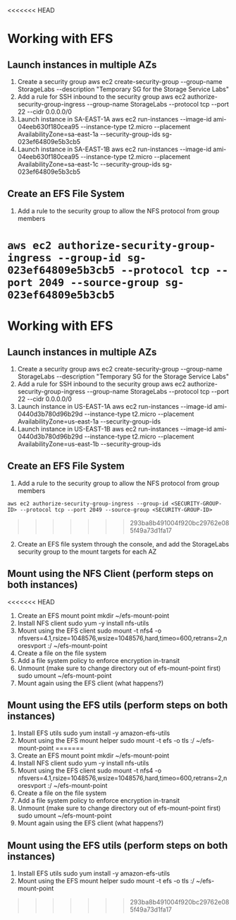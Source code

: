 <<<<<<< HEAD
# Working with EFS

## Launch instances in multiple AZs

1. Create a security group
   aws ec2 create-security-group --group-name StorageLabs --description "Temporary SG for the Storage Service Labs"
2. Add a rule for SSH inbound to the security group
   aws ec2 authorize-security-group-ingress --group-name StorageLabs --protocol tcp --port 22 --cidr 0.0.0.0/0
3. Launch instance in SA-EAST-1A
   aws ec2 run-instances --image-id ami-04eeb630f180cea95 --instance-type t2.micro --placement AvailabilityZone=sa-east-1a --security-group-ids sg-023ef64809e5b3cb5
4. Launch instance in SA-EAST-1B
   aws ec2 run-instances --image-id ami-04eeb630f180cea95 --instance-type t2.micro --placement AvailabilityZone=sa-east-1c --security-group-ids sg-023ef64809e5b3cb5

## Create an EFS File System

1. Add a rule to the security group to allow the NFS protocol from group members

`aws ec2 authorize-security-group-ingress --group-id sg-023ef64809e5b3cb5 --protocol tcp --port 2049 --source-group sg-023ef64809e5b3cb5`
=======

# Working with EFS

## Launch instances in multiple AZs
1. Create a security group
aws ec2 create-security-group --group-name StorageLabs --description "Temporary SG for the Storage Service Labs"
2. Add a rule for SSH inbound to the security group
aws ec2 authorize-security-group-ingress --group-name StorageLabs --protocol tcp --port 22 --cidr 0.0.0.0/0
3. Launch instance in US-EAST-1A
aws ec2 run-instances --image-id ami-0440d3b780d96b29d --instance-type t2.micro --placement AvailabilityZone=us-east-1a --security-group-ids <SECURITY-GROUP-ID>
4. Launch instance in US-EAST-1B
aws ec2 run-instances --image-id ami-0440d3b780d96b29d --instance-type t2.micro --placement AvailabilityZone=us-east-1b --security-group-ids <SECURITY-GROUP-ID>

## Create an EFS File System
1. Add a rule to the security group to allow the NFS protocol from group members

```aws ec2 authorize-security-group-ingress --group-id <SECURITY-GROUP-ID> --protocol tcp --port 2049 --source-group <SECURITY-GROUP-ID>```
>>>>>>> 293ba8b491004f920bc29762e085f49a73d1fa17

2. Create an EFS file system through the console, and add the StorageLabs security group to the mount targets for each AZ

## Mount using the NFS Client (perform steps on both instances)
<<<<<<< HEAD

1. Create an EFS mount point
   mkdir ~/efs-mount-point
2. Install NFS client
   sudo yum -y install nfs-utils
3. Mount using the EFS client
   sudo mount -t nfs4 -o nfsvers=4.1,rsize=1048576,wsize=1048576,hard,timeo=600,retrans=2,noresvport <EFS-DNS-NAME>:/ ~/efs-mount-point
4. Create a file on the file system
5. Add a file system policy to enforce encryption in-transit
6. Unmount (make sure to change directory out of efs-mount-point first)
   sudo umount ~/efs-mount-point
7. Mount again using the EFS client (what happens?)

## Mount using the EFS utils (perform steps on both instances)

1. Install EFS utils
   sudo yum install -y amazon-efs-utils
2. Mount using the EFS mount helper
   sudo mount -t efs -o tls <EFS-DNS-NAME>:/ ~/efs-mount-point
=======
1. Create an EFS mount point
mkdir ~/efs-mount-point
2. Install NFS client
sudo yum -y install nfs-utils
3. Mount using the EFS client
sudo mount -t nfs4 -o nfsvers=4.1,rsize=1048576,wsize=1048576,hard,timeo=600,retrans=2,noresvport <EFS-DNS-NAME>:/ ~/efs-mount-point
4. Create a file on the file system
5. Add a file system policy to enforce encryption in-transit
6. Unmount (make sure to change directory out of efs-mount-point first)
sudo umount ~/efs-mount-point
4. Mount again using the EFS client (what happens?)

## Mount using the EFS utils (perform steps on both instances)
1. Install EFS utils
sudo yum install -y amazon-efs-utils
2. Mount using the EFS mount helper
sudo mount -t efs -o tls <EFS-DNS-NAME>:/ ~/efs-mount-point
>>>>>>> 293ba8b491004f920bc29762e085f49a73d1fa17
